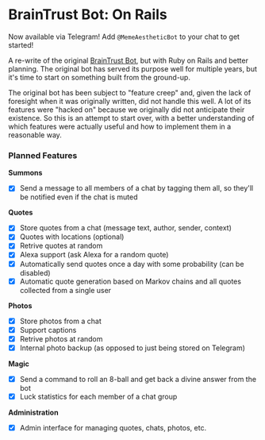 # BrainTrust Bot: On Rails

Now available via Telegram! Add `@MemeAestheticBot` to your chat to get started!

A re-write of the original [BrainTrust Bot](https://github.com/terabyte128/braintrust-bot), but with Ruby on Rails and better planning. 
The original bot has served its purpose well for multiple years, but it's time to start on something built from the ground-up. 

The original bot has been subject to "feature creep" and, given the lack of foresight when it was originally written, did not handle this well. 
A lot of its features were "hacked on" because we originally did not anticipate their existence. So this is an attempt to start over, with a 
better understanding of which features were actually useful and how to implement them in a reasonable way.

### Planned Features

**Summons**

- [X] Send a message to all members of a chat by tagging them all, so they'll be notified even if the chat is muted

**Quotes**

- [X] Store quotes from a chat (message text, author, sender, context)
- [X] Quotes with locations (optional)
- [X] Retrive quotes at random
- [X] Alexa support (ask Alexa for a random quote)
- [X] Automatically send quotes once a day with some probability (can be disabled)
- [X] Automatic quote generation based on Markov chains and all quotes collected from a single user

**Photos**

- [X] Store photos from a chat
- [X] Support captions
- [X] Retrive photos at random
- [X] Internal photo backup (as opposed to just being stored on Telegram)

**Magic**

- [X] Send a command to roll an 8-ball and get back a divine answer from the bot
- [X] Luck statistics for each member of a chat group

**Administration**

- [X] Admin interface for managing quotes, chats, photos, etc.

